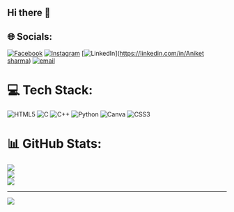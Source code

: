 ## Hi there 👋

<!--
**sharmaaniket123/sharmaaniket123** is a ✨ _special_ ✨ repository because its `README.md` (this file) appears on your GitHub profile.

Here are some ideas to get you started:

- 🔭 I’m currently working on ...
- 🌱 I’m currently learning ...
- 👯 I’m looking to collaborate on ...
- 🤔 I’m looking for help with ...
- 💬 Ask me about ...
- 📫 How to reach me: ...
- 😄 Pronouns: ...
- ⚡ Fun fact: ...
-->

## 🌐 Socials:
[![Facebook](https://img.shields.io/badge/Facebook-%231877F2.svg?logo=Facebook&logoColor=white)](https://facebook.com/https://www.facebook.com/profile.php?id=100036118262005) [![Instagram](https://img.shields.io/badge/Instagram-%23E4405F.svg?logo=Instagram&logoColor=white)](https://instagram.com/itz__aniket__rajhttps://www.instagram.com/itz__aniket__raj/) [![LinkedIn](https://img.shields.io/badge/LinkedIn-%230077B5.svg?logo=linkedin&logoColor=white)]([https://linkedin.com/in/Aniket sharma](https://www.linkedin.com/in/aniket-sharma-b3314b325/)) [![email](https://img.shields.io/badge/Email-D14836?logo=gmail&logoColor=white)](mailto:aniketsharma5843@gmail.com) 

# 💻 Tech Stack:
![HTML5](https://img.shields.io/badge/html5-%23E34F26.svg?style=for-the-badge&logo=html5&logoColor=white) ![C](https://img.shields.io/badge/c-%2300599C.svg?style=for-the-badge&logo=c&logoColor=white) ![C++](https://img.shields.io/badge/c++-%2300599C.svg?style=for-the-badge&logo=c%2B%2B&logoColor=white) ![Python](https://img.shields.io/badge/python-3670A0?style=for-the-badge&logo=python&logoColor=ffdd54) ![Canva](https://img.shields.io/badge/Canva-%2300C4CC.svg?style=for-the-badge&logo=Canva&logoColor=white) ![CSS3](https://img.shields.io/badge/css3-%231572B6.svg?style=for-the-badge&logo=css3&logoColor=white)
# 📊 GitHub Stats:
![](https://github-readme-stats.vercel.app/api?username=sharmaaniket123&theme=dark&hide_border=false&include_all_commits=false&count_private=false)<br/>
![](https://nirzak-streak-stats.vercel.app/?user=sharmaaniket123&theme=dark&hide_border=false)<br/>
![](https://github-readme-stats.vercel.app/api/top-langs/?username=sharmaaniket123&theme=dark&hide_border=false&include_all_commits=false&count_private=false&layout=compact)

---
[![](https://visitcount.itsvg.in/api?id=sharmaaniket123&icon=0&color=0)](https://visitcount.itsvg.in)

<!-- Proudly created with GPRM ( https://gprm.itsvg.in ) -->
